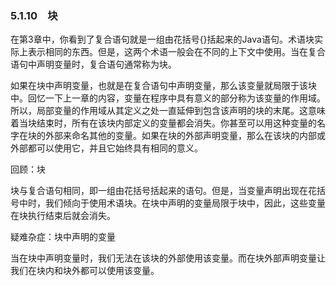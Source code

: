    

### 5.1.10　块

在第3章中，你看到了复合语句就是一组由花括号{}括起来的Java语句。术语块实际上表示相同的东西。但是，这两个术语一般会在不同的上下文中使用。当在复合语句中声明变量时，复合语句通常称为块。

如果在块中声明变量，也就是在复合语句中声明变量，那么该变量就局限于该块中。回忆一下上一章的内容，变量在程序中具有意义的部分称为该变量的作用域。所以，局部变量的作用域从其定义之处一直延伸到包含该声明的块的末尾。这意味着当块结束时，所有在该块内部定义的变量都会消失。你甚至可以用这种变量的名字在块的外部来命名其他的变量。如果在块的外部声明变量，那么在该块的内部或外部都可以使用它，并且它始终具有相同的意义。

回顾：块

块与复合语句相同，即一组由花括号括起来的语句。但是，当变量声明出现在花括号中时，我们倾向于使用术语块。在块中声明的变量局限于块中，因此，这些变量在块执行结束后就会消失。

疑难杂症：块中声明的变量

当在块中声明变量时，我们无法在该块的外部使用该变量。而在块外部声明变量让我们在块内和块外都可以使用该变量。